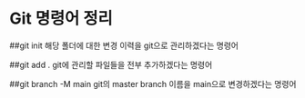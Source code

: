 # Git 명령어 정리

##git init
해당 폴더에 대한 변경 이력을 git으로 관리하겠다는 명령어

##git add .
git에 관리할 파일들을 전부 추가하겠다는 명령어

##git branch -M main
git의 master branch 이름을 main으로 변경하겠다는 명령어
